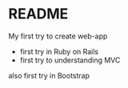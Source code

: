 # README

My first try to create web-app

- first try in Ruby on Rails
- first try to understanding MVC

also first try in Bootstrap

